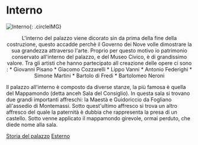 # Interno

![Interno](http://www.giovannicarrieri.com/surround/siena/siena-cortile-podesta.jpg){: .circleIMG}

<p align="center"> L'interno del palazzo viene dicorato sin da prima della fine della costruzione, questo accadde perchè il Governo dei Nove volle dimostrare la sua grandezza attraverso l'arte. Proprio per questo motivo io patrimonio conservato all'interno del palazzo, e del Museo Civico, è di grandissimo valore. Tra gli artisti che hanno partecipato all creazione delle opere ci sono :
* Giovanni Pisano
* Giacomo Cozzarelli
* Lippo Vanni
* Antonio Federighi
* Simone Martini
* Bartolo di Fredi
* Bartolomeo Neroni
</p>

Il palazzo all'interno è composto da diverse stanze, la più famosa è quella del Mappamondo (detta anceh Sala del Consiglio). In questa sala si trovano due grandi importanti affreschi: la Maestà e  Guidoriccio da Fogliano all'assedio di Montemassi. Sotto quest'ultimo affresco si trova un altro affresco del quale la paternità è dubbia che rappresenta la presa di un castello. Sotto venne applicato il mappamondo girevole, ormai perduto, che diede nome alla sala.

[Storia del palazzo](/index.md) [Esterno](/esterno.md)
